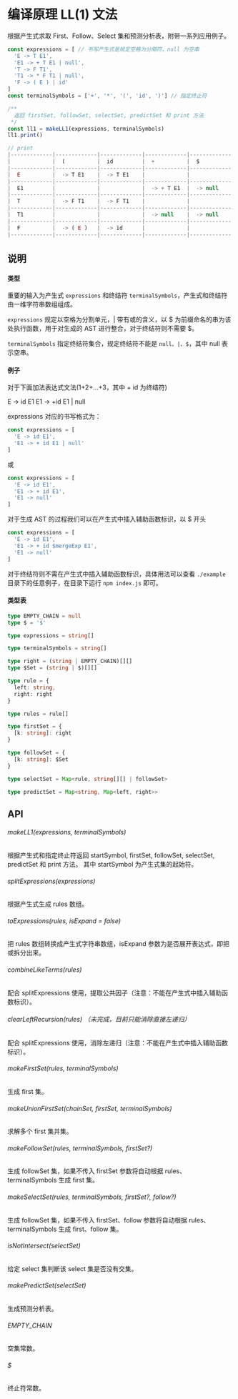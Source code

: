 # 编译原理 LL(1) 文法

根据产生式求取 First、Follow、Select 集和预测分析表，附带一系列应用例子。

```javascript
const expressions = [ // 书写产生式是规定空格为分隔符，null 为空串
  'E -> T E1',
  'E1 -> + T E1 | null',
  'T -> F T1',
  'T1 -> * F T1 | null',
  'F -> ( E ) | id'
]
const terminalSymbols = ['+', '*', '(', 'id', ')'] // 指定终止符

/**
  返回 firstSet, followSet, selectSet, predictSet 和 print 方法
 */
const ll1 = makeLL1(expressions, terminalSymbols)
ll1.print()

// print
|-------------|-------------|-------------|-------------|-------------|-------------|-------------|
|             |  (          |  id         |  +          |  $          |  )          |  *          |
|-------------|-------------|-------------|-------------|-------------|-------------|-------------|
|  E          |  -> T E1    |  -> T E1    |             |             |             |             |
|-------------|-------------|-------------|-------------|-------------|-------------|-------------|
|  E1         |             |             |  -> + T E1  |  -> null    |  -> null    |             |
|-------------|-------------|-------------|-------------|-------------|-------------|-------------|
|  T          |  -> F T1    |  -> F T1    |             |             |             |             |
|-------------|-------------|-------------|-------------|-------------|-------------|-------------|
|  T1         |             |             |  -> null    |  -> null    |  -> null    |  -> * F T1  |
|-------------|-------------|-------------|-------------|-------------|-------------|-------------|
|  F          |  -> ( E )   |  -> id      |             |             |             |             |
|-------------|-------------|-------------|-------------|-------------|-------------|-------------|
```

## 说明

#### 类型

重要的输入为产生式 `expressions` 和终结符 `terminalSymbols`，产生式和终结符由一维字符串数组组成。

`expressions` 规定以空格为分割单元，| 带有或的含义，以 \$ 为前缀命名的串为该处执行函数，用于对生成的 AST 进行整合，对于终结符则不需要 \$。

`terminalSymbols` 指定终结符集合，规定终结符不能是 `null、|、$`，其中 null 表示空串。

#### 例子

对于下面加法表达式文法(1+2+...+3，其中 + id 为终结符)

  E -> id E1
  E1 -> +id E1 | null

expressions 对应的书写格式为：

```javascript
const expressions = [
  'E -> id E1',
  'E1 -> + id E1 | null'
]
```

或

```javascript
const expressions = [
  'E -> id E1',
  'E1 -> + id E1',
  'E1 -> null'
]
```

对于生成 AST 的过程我们可以在产生式中插入辅助函数标识，以 $ 开头

```javascript
const expressions = [
  'E -> id E1',
  'E1 -> + id $mergeExp E1',
  'E1 -> null'
]
```

对于终结符则不需在产生式中插入辅助函数标识，具体用法可以查看 `./example` 目录下的任意例子，在目录下运行 `npm index.js` 即可。

#### 类型表

```typescript
type EMPTY_CHAIN = null
type $ = '$'

type expressions = string[]

type terminalSymbols = string[]

type right = (string | EMPTY_CHAIN)[][]
type $Set = (string | $)[][]

type rule = {
  left: string,
  right: right
}

type rules = rule[]

type firstSet = {
  [k: string]: right
}

type followSet = {
  [k: string]: $Set
}

type selectSet = Map<rule, string[][] | followSet>

type predictSet = Map<string, Map<left, right>>
```

## API

###### makeLL1(expressions, terminalSymbols)

  根据产生式和指定终止符返回 startSymbol, firstSet, followSet, selectSet, predictSet 和 print 方法。
  其中 startSymbol 为产生式集的起始符。

###### splitExpressions(expressions)

  根据产生式生成 rules 数组。

###### toExpressions(rules, isExpand = false)

  把 rules 数组转换成产生式字符串数组，isExpand 参数为是否展开表达式，即把或拆分出来。

###### combineLikeTerms(rules)

  配合 splitExpressions 使用，提取公共因子（注意：不能在产生式中插入辅助函数标识）。

###### clearLeftRecursion(rules) （未完成，目前只能消除直接左递归）

  配合 splitExpressions 使用，消除左递归（注意：不能在产生式中插入辅助函数标识）。

###### makeFirstSet(rules, terminalSymbols)

  生成 first 集。

###### makeUnionFirstSet(chainSet, firstSet, terminalSymbols)

  求解多个 first 集并集。

###### makeFollowSet(rules, terminalSymbols, firstSet?)

  生成 followSet 集，如果不传入 firstSet 参数将自动根据 rules、terminalSymbols 生成 first 集。

###### makeSelectSet(rules, terminalSymbols, firstSet?, follow?)

  生成 followSet 集，如果不传入 firstSet、follow 参数将自动根据 rules、terminalSymbols 生成 first、follow 集。

###### isNotIntersect(selectSet)

  给定 select 集判断该 select 集是否没有交集。

###### makePredictSet(selectSet)

  生成预测分析表。

###### EMPTY_CHAIN

  空集常数。

###### $

  终止符常数。
  